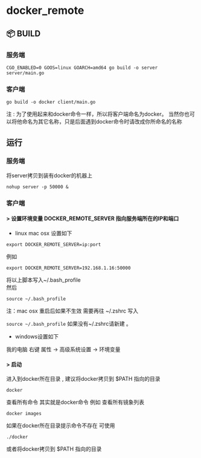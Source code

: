 # docker_remote

## 📦 BUILD
### 服务端
```shell script
CGO_ENABLED=0 GOOS=linux GOARCH=amd64 go build -o server server/main.go 
```

### 客户端
```shell script
go build -o docker client/main.go 
```
注 : 为了使用起来和docker命令一样，所以将客户端命名为docker。
当然你也可以将他命名为其它名称，只是后面遇到docker命令时请改成你所命名的名称


## 运行
### 服务端
将server拷贝到装有docker的机器上
```shell script
nohup server -p 50000 &
```
### 客户端
#### \> 设置环境变量 DOCKER_REMOTE_SERVER 指向服务端所在的IP和端口

* linux mac osx 设置如下 
```shell script
export DOCKER_REMOTE_SERVER=ip:port
```
例如
```shell script
export DOCKER_REMOTE_SERVER=192.168.1.16:50000
```
将以上脚本写入~/.bash_profile  
然后
```shell script
source ~/.bash_profile 
```
注：mac osx 重启后如果不生效 需要再往 ~/.zshrc  写入 

``
source ~/.bash_profile
``
如果没有~/.zshrc请新建 。  

* windows设置如下

我的电脑 右键 属性 -> 高级系统设置 -> 环境变量 


#### \> 启动

进入到docker所在目录 , 建议将docker拷贝到 $PATH 指向的目录 
```shell script
docker
```
查看所有命令 
其实就是docker命令 例如 查看所有镜象列表
```shell script
docker images 
```

如果在docker所在目录提示命令不存在 可使用 
```shell script
./docker 
```
或者将docker拷贝到 $PATH 指向的目录